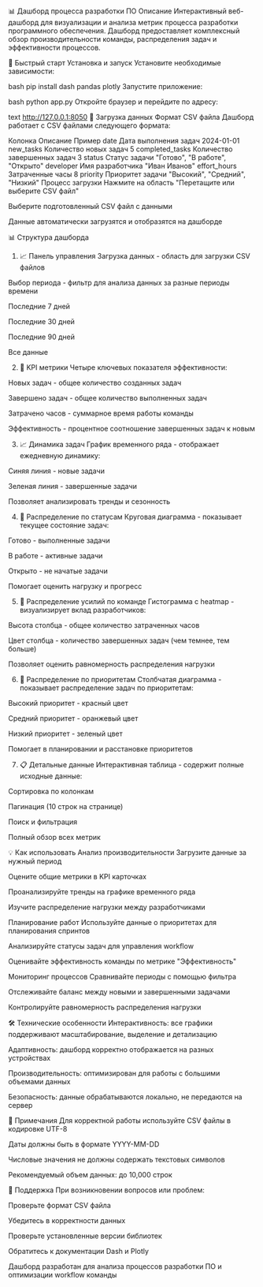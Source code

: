 📊 Дашборд процесса разработки ПО
Описание
Интерактивный веб-дашборд для визуализации и анализа метрик процесса разработки программного обеспечения. Дашборд предоставляет комплексный обзор производительности команды, распределения задач и эффективности процессов.

🚀 Быстрый старт
Установка и запуск
Установите необходимые зависимости:

bash
pip install dash pandas plotly
Запустите приложение:

bash
python app.py
Откройте браузер и перейдите по адресу:

text
http://127.0.0.1:8050
📁 Загрузка данных
Формат CSV файла
Дашборд работает с CSV файлами следующего формата:

Колонка	Описание	Пример
date	Дата выполнения задач	2024-01-01
new_tasks	Количество новых задач	5
completed_tasks	Количество завершенных задач	3
status	Статус задачи	"Готово", "В работе", "Открыто"
developer	Имя разработчика	"Иван Иванов"
effort_hours	Затраченные часы	8
priority	Приоритет задачи	"Высокий", "Средний", "Низкий"
Процесс загрузки
Нажмите на область "Перетащите или выберите CSV файл"

Выберите подготовленный CSV файл с данными

Данные автоматически загрузятся и отобразятся на дашборде

📊 Структура дашборда
1. 📈 Панель управления
Загрузка данных - область для загрузки CSV файлов

Выбор периода - фильтр для анализа данных за разные периоды времени

Последние 7 дней

Последние 30 дней

Последние 90 дней

Все данные

2. 🎯 KPI метрики
Четыре ключевых показателя эффективности:

Новых задач - общее количество созданных задач

Завершено задач - общее количество выполненных задач

Затрачено часов - суммарное время работы команды

Эффективность - процентное соотношение завершенных задач к новым

3. 📈 Динамика задач
График временного ряда - отображает ежедневную динамику:

Синяя линия - новые задачи

Зеленая линия - завершенные задачи

Позволяет анализировать тренды и сезонность

4. 🔄 Распределение по статусам
Круговая диаграмма - показывает текущее состояние задач:

Готово - выполненные задачи

В работе - активные задачи

Открыто - не начатые задачи

Помогает оценить нагрузку и прогресс

5. 👥 Распределение усилий по команде
Гистограмма с heatmap - визуализирует вклад разработчиков:

Высота столбца - общее количество затраченных часов

Цвет столбца - количество завершенных задач (чем темнее, тем больше)

Позволяет оценить равномерность распределения нагрузки

6. 🎯 Распределение по приоритетам
Столбчатая диаграмма - показывает распределение задач по приоритетам:

Высокий приоритет - красный цвет

Средний приоритет - оранжевый цвет

Низкий приоритет - зеленый цвет

Помогает в планировании и расстановке приоритетов

7. 📋 Детальные данные
Интерактивная таблица - содержит полные исходные данные:

Сортировка по колонкам

Пагинация (10 строк на странице)

Поиск и фильтрация

Полный обзор всех метрик

💡 Как использовать
Анализ производительности
Загрузите данные за нужный период

Оцените общие метрики в KPI карточках

Проанализируйте тренды на графике временного ряда

Изучите распределение нагрузки между разработчиками

Планирование работ
Используйте данные о приоритетах для планирования спринтов

Анализируйте статусы задач для управления workflow

Оценивайте эффективность команды по метрике "Эффективность"

Мониторинг процессов
Сравнивайте периоды с помощью фильтра

Отслеживайте баланс между новыми и завершенными задачами

Контролируйте равномерность распределения нагрузки

🛠 Технические особенности
Интерактивность: все графики поддерживают масштабирование, выделение и детализацию

Адаптивность: дашборд корректно отображается на разных устройствах

Производительность: оптимизирован для работы с большими объемами данных

Безопасность: данные обрабатываются локально, не передаются на сервер

📝 Примечания
Для корректной работы используйте CSV файлы в кодировке UTF-8

Даты должны быть в формате YYYY-MM-DD

Числовые значения не должны содержать текстовых символов

Рекомендуемый объем данных: до 10,000 строк

🔧 Поддержка
При возникновении вопросов или проблем:

Проверьте формат CSV файла

Убедитесь в корректности данных

Проверьте установленные версии библиотек

Обратитесь к документации Dash и Plotly

Дашборд разработан для анализа процессов разработки ПО и оптимизации workflow команды

